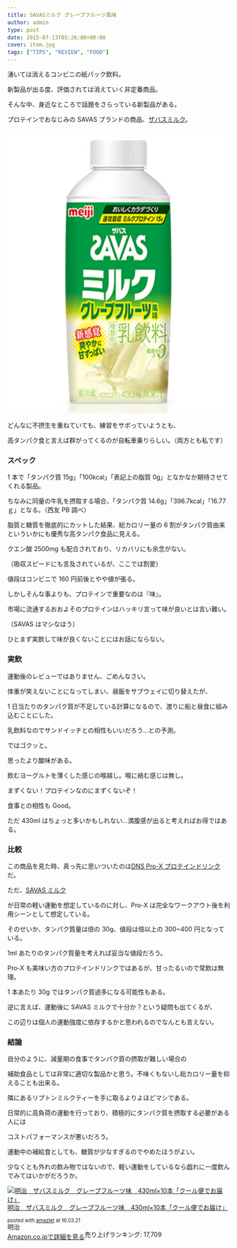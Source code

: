 ```yaml
---
title: SAVASミルク グレープフルーツ風味
author: admin
type: post
date: 2015-07-13T05:26:00+00:00
cover: item.jpg
tags: ["TIPS", "REVIEW", "FOOD"]
---
```


湧いては消えるコンビニの紙パック飲料。

新製品が出る度、評価されては消えていく非定番商品。

そんな中、身近なところで話題をさらっている新製品がある。

プロテインでおなじみの SAVAS ブランドの商品、[ザバスミルク][1]。

  <img border="0" height="640" src="./item.jpg" width="640" />

どんなに不摂生を重ねていても、練習をサボっていようとも、

高タンパク食と言えば群がってくるのが自転車乗りらしい。（両方とも私です）

### スペック

1 本で「タンパク質 15g」「100kcal」「表記上の脂質 0g」となかなか期待させてくれる製品。

ちなみに同量の牛乳を摂取する場合、「タンパク質 14.6g」「396.7kcal」「16.77 ｇ」となる。（西友 PB 調べ）

脂質と糖質を徹底的にカットした結果、総カロリー量の 6 割がタンパク質由来といういかにも優秀な高タンパク食品に見える。

クエン酸 2500mg も配合されており、リカバリにも余念がない。

（吸収スピードにも言及されているが、ここでは割愛）

値段はコンビニで 160 円前後とやや値が張る。

しかしそんな事よりも、プロテインで重要なのは『味』。

市場に流通するおおよそのプロテインはハッキリ言って味が良いとは言い難い。

（SAVAS はマシなほう）

ひとまず実飲して味が良くないことにはお話にならない。

### 実飲

運動後のレビューではありません、ごめんなさい。

体重が笑えないことになってしまい、昼飯をサブウェイに切り替えたが、

1 日当たりのタンパク質が不足している計算になるので、渡りに船と昼食に組み込むことにした。

乳飲料なのでサンドイッチとの相性もいいだろう…との予測。

ではゴクッと。

思ったより酸味がある。

飲むヨーグルトを薄くした感じの喉越し。喉に絡む感じは無し。

まずくない！プロテインなのにまずくないぞ！

食事との相性も Good。

ただ 430ml はちょっと多いかもしれない…満腹感が出ると考えればお得ではある。

### 比較

この商品を見た時、真っ先に思いついたのは[DNS Pro-X プロテインドリンク][2]だ。

ただ、[SAVAS ミルク][3]

が日常の軽い運動を想定しているのに対し、Pro-X は完全なワークアウト後を利用シーンとして想定している。

そのせいか、タンパク質量は倍の 30g、値段は倍以上の 300~400 円となっている。

1ml あたりのタンパク質量を考えれば妥当な値段だろう。

Pro-X も美味い方のプロテインドリンクではあるが、甘ったるいので常飲は無理。

1 本あたり 30g ではタンパク質過多になる可能性もある。

逆に言えば、運動後に SAVAS ミルクで十分か？という疑問も出てくるが、

この辺りは個人の運動強度に依存するかと思われるのでなんとも言えない。

### 結論

自分のように、減量期の食事でタンパク質の摂取が難しい場合の

補助食品としては非常に適切な製品かと思う。不味くもないし総カロリー量を抑えることも出来る。

隣にあるリプトンミルクティーを手に取るよりよほどマシである。

日常的に高負荷の運動を行っており、積極的にタンパク質を摂取する必要がある人には

コストパフォーマンスが悪いだろう。

運動中の補給食としても、糖質が少なすぎるのでやめたほうがよい。

少なくとも外れの飲み物ではないので、軽い運動をしているなら戯れに一度飲んでみてはいかがだろうか。

<div class="amazlet-box" style="margin-bottom:0px;">
  <div class="amazlet-image" style="float:left;margin:0px 12px 1px 0px;">
    <a href="http://www.amazon.co.jp/exec/obidos/ASIN/B010WEFOUY/gensobunya-22/ref=nosim/" name="amazletlink" target="_blank"><img src="https://images-fe.ssl-images-amazon.com/images/I/41GQRwk7ATL._SL160_.jpg" alt="明治　ザバスミルク　グレープフルーツ味　430ml×10本「クール便でお届け」" style="border: none;" /></a>
  </div>

  <div class="amazlet-info" style="line-height:120%; margin-bottom: 10px">
    <div class="amazlet-name" style="margin-bottom:10px;line-height:120%">
<a href="http://www.amazon.co.jp/exec/obidos/ASIN/B010WEFOUY/gensobunya-22/ref=nosim/" name="amazletlink" target="_blank">明治　ザバスミルク　グレープフルーツ味　430ml×10本「クール便でお届け」</a></p>

<div class="amazlet-powered-date" style="font-size:80%;margin-top:5px;line-height:120%">
  posted with <a href="http://www.amazlet.com/" title="amazlet" target="_blank">amazlet</a> at 16.03.21
</div>

<div class="amazlet-detail">
明治 <br />売り上げランキング: 17,709

<div class="amazlet-sub-info" style="float: left;">
<div class="amazlet-link" style="margin-top: 5px">
  <a href="http://www.amazon.co.jp/exec/obidos/ASIN/B010WEFOUY/gensobunya-22/ref=nosim/" name="amazletlink" target="_blank">Amazon.co.jpで詳細を見る</a>
</div>

  </div>

  <div class="amazlet-footer" style="clear: left">
  </div>
</div>

[1]: http://www.meiji.co.jp/dairies/milk_drink/savas-milk/#top
[2]: http://www.amazon.co.jp/gp/product/B000UIONKU/ref=as_li_ss_tl?ie=UTF8&camp=247&creative=7399&creativeASIN=B000UIONKU&linkCode=as2&tag=gensobunya-22
[3]: http://www.amazon.co.jp/gp/product/B010WEFOUY/ref=as_li_ss_tl?ie=UTF8&camp=247&creative=7399&creativeASIN=B010WEFOUY&linkCode=as2&tag=gensobunya-22

